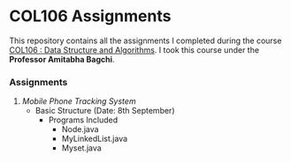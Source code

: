 # COL106 Assignments

This repository contains all the assignments I completed during the course [COL106 : Data Structure and Algorithms](http://www.cse.iitd.ernet.in/~bagchi/courses/COL106_18-19/). I took this course under the **Professor Amitabha Bagchi**.

### Assignments

1. *Mobile Phone Tracking System*
   - Basic Structure (Date: 8th September)
     - Programs Included
        - Node.java
        - MyLinkedList.java
        - Myset.java
